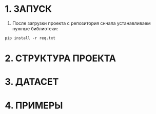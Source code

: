 # 1. ЗАПУСК
1. После загрузки проекта с репозитория снчала устанавливаем нужные библиотеки:
```shell
pip install -r req.txt 
```

# 2. СТРУКТУРА ПРОЕКТА

# 3. ДАТАСЕТ

# 4. ПРИМЕРЫ